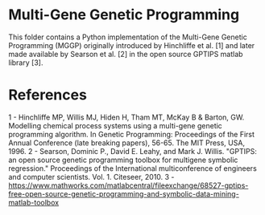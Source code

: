 # Multi-Gene Genetic Programming

This folder contains a Python implementation of the Multi-Gene Genetic Programming (MGGP) originally introduced by Hinchliffe et al. [1] and later made available by Searson et al. [2] in the open source GPTIPS matlab library [3].


# References
1 - Hinchliffe MP, Willis MJ, Hiden H, Tham MT, McKay B & Barton, GW. Modelling chemical process systems using a multi-gene genetic programming algorithm. In Genetic Programming: Proceedings of the First Annual Conference (late breaking papers), 56-65. The MIT Press,
USA, 1996.
2 - Searson, Dominic P., David E. Leahy, and Mark J. Willis. "GPTIPS: an open source genetic programming toolbox for multigene symbolic regression." Proceedings of the International multiconference of engineers and computer scientists. Vol. 1. Citeseer, 2010.
3 - https://www.mathworks.com/matlabcentral/fileexchange/68527-gptips-free-open-source-genetic-programming-and-symbolic-data-mining-matlab-toolbox
